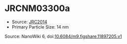 <a name="material" />

# JRCNM03300a
<script type="application/ld+json">
  {
    "@context": "https://schema.org/",
    "@type": "ChemicalSubstance",
    "@id": "https://egonw.github.io/nanowiki/nanowiki390.html#material",
    "http://purl.org/dc/terms/conformsTo":
      {
        "@type": "CreativeWork",
        "@id": "https://bioschemas.org/profiles/ChemicalSubstance/0.4-RELEASE/"
      },
    "identfier": "390",
    "name": "JRCNM03300a",
    "url": "https://egonw.github.io/nanowiki/nanowiki390.html#material",
    "sameAs": "http://127.0.0.1/mediawiki/index.php/Special:URIResolver/JRCNM03300a"
  }
</script>


* Source: [JRC2014](articleJRC2014.md)
* Primary Particle Size: 14 nm


Source: NanoWiki 6, doi:[10.6084/m9.figshare.11897205.v1](https://doi.org/10.6084/m9.figshare.11897205.v1)
